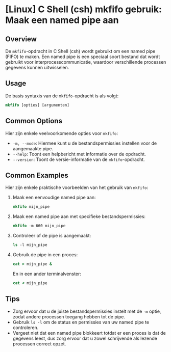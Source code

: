 # [Linux] C Shell (csh) mkfifo gebruik: Maak een named pipe aan

## Overview
De `mkfifo`-opdracht in C Shell (csh) wordt gebruikt om een named pipe (FIFO) te maken. Een named pipe is een speciaal soort bestand dat wordt gebruikt voor interprocesscommunicatie, waardoor verschillende processen gegevens kunnen uitwisselen.

## Usage
De basis syntaxis van de `mkfifo`-opdracht is als volgt:

```csh
mkfifo [opties] [argumenten]
```

## Common Options
Hier zijn enkele veelvoorkomende opties voor `mkfifo`:

- `-m, --mode`: Hiermee kunt u de bestandspermissies instellen voor de aangemaakte pipe.
- `--help`: Toont een helpbericht met informatie over de opdracht.
- `--version`: Toont de versie-informatie van de `mkfifo`-opdracht.

## Common Examples
Hier zijn enkele praktische voorbeelden van het gebruik van `mkfifo`:

1. Maak een eenvoudige named pipe aan:

    ```csh
    mkfifo mijn_pipe
    ```

2. Maak een named pipe aan met specifieke bestandspermissies:

    ```csh
    mkfifo -m 660 mijn_pipe
    ```

3. Controleer of de pipe is aangemaakt:

    ```csh
    ls -l mijn_pipe
    ```

4. Gebruik de pipe in een proces:

    ```csh
    cat > mijn_pipe &
    ```

    En in een ander terminalvenster:

    ```csh
    cat < mijn_pipe
    ```

## Tips
- Zorg ervoor dat u de juiste bestandspermissies instelt met de `-m` optie, zodat andere processen toegang hebben tot de pipe.
- Gebruik `ls -l` om de status en permissies van uw named pipe te controleren.
- Vergeet niet dat een named pipe blokkeert totdat er een proces is dat de gegevens leest, dus zorg ervoor dat u zowel schrijvende als lezende processen correct opzet.